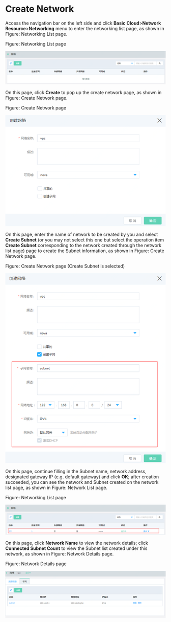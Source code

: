 # Create Network

Access the navigation bar on the left side and click **Basic Cloud**>**Network Resource**>**Networking** menu to enter the networking list page, as shown in Figure: Networking List page.

Figure: Networking List page

![Create-Network-1](../../../../image/JDStack-HCI/Create-Network-1.png)

On this page, click **Create** to pop up the create network page, as shown in Figure: Create Network page.

Figure: Create Network page

![Create-Network-2](../../../../image/JDStack-HCI/Create-Network-2.png)

On this page, enter the name of network to be created by you and select **Create Subnet** (or you may not select this one but select the operation item **Create Subnet** corresponding to the network created through the network list page) page to create the Subnet information, as shown in Figure: Create Network page.

Figure: Create Network page (Create Subnet is selected)

![Create-Network-3](../../../../image/JDStack-HCI/Create-Network-3.png)

On this page, continue filling in the Subnet name, network address, designated gateway IP (e.g. default gateway) and click **OK**; after creation succeeded, you can see the network and Subnet created on the network list page, as shown in Figure: Network List page.

Figure: Networking List page

![Create-Network-4](../../../../image/JDStack-HCI/Create-Network-4.png)

On this page, click **Network Name** to view the network details; click **Connected Subnet Count** to view the Subnet list created under this network, as shown in Figure: Network Details page.

Figure: Network Details page

![Create-Network-5](../../../../image/JDStack-HCI/Create-Network-5.png)




